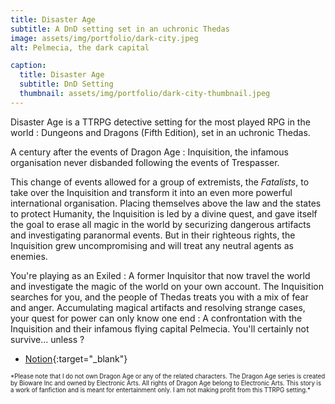 ```yaml
---
title: Disaster Age
subtitle: A DnD setting set in an uchronic Thedas
image: assets/img/portfolio/dark-city.jpeg
alt: Pelmecia, the dark capital

caption:
  title: Disaster Age
  subtitle: DnD Setting
  thumbnail: assets/img/portfolio/dark-city-thumbnail.jpeg
---
```


Disaster Age is a TTRPG detective setting for the most played RPG in the world : Dungeons and Dragons (Fifth Edition), set in an uchronic Thedas.

A century after the events of Dragon Age : Inquisition, the infamous organisation never disbanded following the events of Trespasser. 

This change of events allowed for a group of extremists, the *Fatalists*, to take over the Inquisition and transform it into an even more powerful international organisation. Placing themselves above the law and the states to protect Humanity, the Inquisition is led by a divine quest, and gave itself the goal to erase all magic in the world by securizing dangerous artifacts and investigating paranormal events. But in their righteous rights, the Inquisition grew uncompromising and will treat any neutral agents as enemies.

You're playing as an Exiled : A former Inquisitor that now travel the world and investigate the magic of the world on your own account. The Inquisition searches for you, and the people of Thedas treats you with a mix of fear and anger. Accumulating magical artifacts and resolving strange cases, your quest for power can only know one end : A confrontation with the Inquisition and their infamous flying capital Pelmecia. You'll certainly not survive... unless ?

- [Notion](https://carpal-ethernet-30f.notion.site/Disaster-Age-FR-98ca1b8162614ed489d9659f8295aab3?pvs=4){:target="_blank"}

<sub>
<sup>
*Please note that I do not own Dragon Age or any of the related characters. The Dragon Age series is created by Bioware Inc and owned by Electronic Arts. All rights of Dragon Age belong to Electronic Arts. This story is a work of fanfiction and is meant for entertainment only. I am not making profit from this TTRPG setting.*
</sup>
</sub>